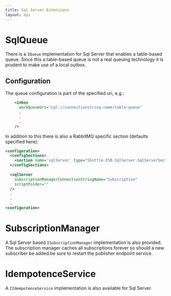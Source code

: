 ```yaml
---
title: Sql Server Extensions
layout: api
---
```

# SqlQueue

There is a `IQueue` implementation for Sql Server that enables a table-based queue.  Since this a table-based queue is not a real queuing technology it is prudent to make use of a local outbox.

## Configuration

The queue configuration is part of the specified uri, e.g.:

```xml
    <inbox
      workQueueUri="sql://connectionstring-name/table-queue"
	  .
	  .
	  .
    />
```

In addition to this there is also a RabbitMQ specific section (defaults specified here):

```xml
<configuration>
  <configSections>
    <section name='sqlServer' type="Shuttle.ESB.SqlServer.SqlServerSection, Shuttle.ESB.SqlServer"/>
  </configSections>
  
  <sqlServer
	subscriptionManagerConnectionStringName="Subscription"
	scriptFolder=""
  />
  .
  .
  .
<configuration>
```

# SubscriptionManager

A Sql Server based `ISubscriptionManager` implementation is also provided.  The subscription manager caches all subscriptions forever so should a new subscriber be added be sure to restart the publisher endpoint service.

# IdempotenceService

A `IIdempotenceService` implementation is also available for Sql Server.